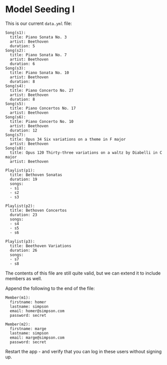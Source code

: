 # Model Seeding I

This is our current `data.yml` file:

~~~
Song(s1):
  title: Piano Sonata No. 3
  artist: Beethoven
  duration: 5
Song(s2):
  title: Piano Sonata No. 7
  artist: Beethoven
  duration: 6
Song(s3):
  title: Piano Sonata No. 10
  artist: Beethoven
  duration: 8  
Song(s4):
  title: Piano Concerto No. 27
  artist: Beethoven
  duration: 8
Song(s5):
  title: Piano Concertos No. 17
  artist: Beethoven
Song(s6):
  title: Piano Concerto No. 10
  artist: Beethoven
  duration: 12    
Song(s7):
  title: Opus 34 Six variations on a theme in F major
  artist: Beethoven
Song(s8):
  title: Opus 120 Thirty-three variations on a waltz by Diabelli in C major
  artist: Beethoven
  
Playlist(p1):
  title: Bethoven Sonatas
  duration: 19
  songs:
  - s1
  - s2
  - s3
  
Playlist(p2):
  title: Bethoven Concertos
  duration: 23
  songs:
  - s4
  - s5
  - s6  
  
Playlist(p3):
  title: Beethoven Variations
  duration: 26
  songs:
  - s7
  - s8
~~~

The contents of this file are still quite valid, but we can extend it to include members as well.

Append the following to the end of the file:

~~~
Member(m1):
  firstname: homer
  lastname: simpson
  email: homer@simpson.com
  password: secret

Member(m2):
  firstname: marge
  lastname: simpson
  email: marge@simpson.com
  password: secret
~~~

Restart the app - and verify that you can log in these users without signing up.

